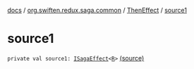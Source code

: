 [docs](../../index.md) / [org.swiften.redux.saga.common](../index.md) / [ThenEffect](index.md) / [source1](./source1.md)

# source1

`private val source1: `[`ISagaEffect`](../-i-saga-effect.md)`<`[`R`](index.md#R)`>` [(source)](https://github.com/protoman92/KotlinRedux/tree/master/common/common-saga/src/main/kotlin/org/swiften/redux/saga/common/ThenEffect.kt#L14)